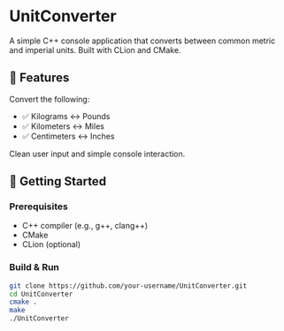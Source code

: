 # UnitConverter

A simple C++ console application that converts between common metric and imperial units. Built with CLion and CMake.

## 🔧 Features

Convert the following:

- ✅ Kilograms ↔ Pounds
- ✅ Kilometers ↔ Miles
- ✅ Centimeters ↔ Inches

Clean user input and simple console interaction.

## 🚀 Getting Started

### Prerequisites

- C++ compiler (e.g., g++, clang++)
- CMake
- CLion (optional)

### Build & Run

```bash
git clone https://github.com/your-username/UnitConverter.git
cd UnitConverter
cmake .
make
./UnitConverter

